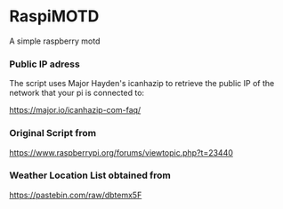 # RaspiMOTD
A simple raspberry motd

### Public IP adress

The script uses Major Hayden's icanhazip to retrieve the public IP of the
network that your pi is connected to:

https://major.io/icanhazip-com-faq/

### Original Script from
https://www.raspberrypi.org/forums/viewtopic.php?t=23440

### Weather Location List obtained from 
https://pastebin.com/raw/dbtemx5F
